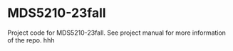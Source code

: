 # MDS5210-23fall
Project code for MDS5210-23fall. See project manual for more information of the repo.
hhh
